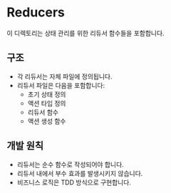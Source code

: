 # Reducers

이 디렉토리는 상태 관리를 위한 리듀서 함수들을 포함합니다.

## 구조

- 각 리듀서는 자체 파일에 정의됩니다.
- 리듀서 파일은 다음을 포함합니다:
  - 초기 상태 정의
  - 액션 타입 정의
  - 리듀서 함수
  - 액션 생성 함수

## 개발 원칙

- 리듀서는 순수 함수로 작성되어야 합니다.
- 리듀서 내에서 부수 효과를 발생시키지 않습니다.
- 비즈니스 로직은 TDD 방식으로 구현합니다.
